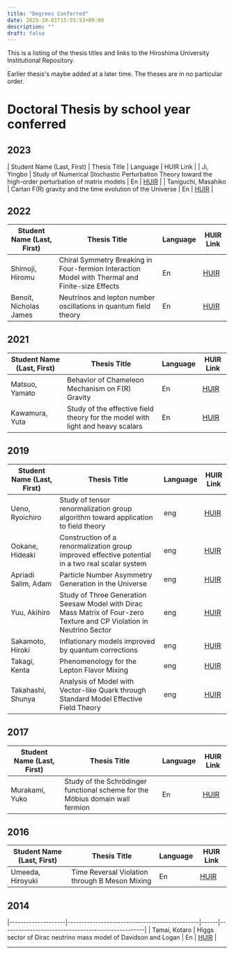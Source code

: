 ```yaml
---
title: "Degrees Conferred"
date: 2025-10-01T15:55:53+09:00
description: ""
draft: false
---
```

<!--
NOTE:
Tilte is displayed as Topic title in Home page and Listing page.
Description is displayed as Short summary in Home page.
This area up to !--more-- is displayed as Summary in listing pages linked from sidebar items.
-->
This is a listing of the thesis titles and links to the Hiroshima University Institutional Repository.
<!--more-->
<!-- First we give the [Doctoral thesis]({{< relref path="/members/past/degrees.md#doctoral-thesis-by-school-year-conferred" >}}), then the [Master`s thesis]({{<  relref path="/members/past/degrees.md#master-thesis-by-year-conferred" >}}). -->
Earlier thesis's maybe added at a later time.  The theses are in no particular order.

# Doctoral Thesis by school year conferred

## 2023
| Student Name (Last, First) | Thesis Title | Language | HUIR Link |
| Ji, Yingbo           | Study of Numerical Stochastic Perturbation Theory toward the high-order perturbation of matrix models | En | [HUIR](https://hiroshima.repo.nii.ac.jp/records/2001821)  |
| Taniguchi, Masahiko  | Cartan F(R) gravity and the time evolution of the Universe  | En | [HUIR](https://hiroshima.repo.nii.ac.jp/records/2001913) |

## 2022
| Student Name (Last, First) | Thesis Title | Language | HUIR Link |
| ---- | ---- | ---- | ---- |
| Shimoji, Hiromu |  Chiral Symmetry Breaking in Four-fermion Interaction Model with Thermal and Finite-size Effects | En | [HUIR](https://hiroshima.repo.nii.ac.jp/records/2002068) |
| Benoit, Nicholas James | Neutrinos and lepton number oscillations in quantum field theory | En | [HUIR](https://hiroshima.repo.nii.ac.jp/records/2002083) |

## 2021 
| Student Name (Last, First) | Thesis Title | Language | HUIR Link |
| ---- | ---- | ---- | ---- |
| Matsuo, Yamato |  Behavior of Chameleon Mechanism on F(R) Gravity | En | [HUIR](https://hiroshima.repo.nii.ac.jp/records/2002605) |
| Kawamura, Yuta |  Study of the effective field theory for the model with light and heavy scalars | En | [HUIR](https://hiroshima.repo.nii.ac.jp/records/2002604) |

## 2019
| Student Name (Last, First) | Thesis Title | Language | HUIR Link |
| ---- | ---- | ---- | ---- |
| Ueno, Ryoichiro | Study of tensor renormalization group algorithm toward application to field theory | eng | [HUIR](https://ir.lib.hiroshima-u.ac.jp/00048344) |
| Ookane, Hideaki | Construction of a renormalization group improved effective potential in a two real scalar system | eng | [HUIR](https://ir.lib.hiroshima-u.ac.jp/00048333) |
| Apriadi Salim, Adam | Particle Number Asymmetry Generation in the Universe | eng | [HUIR](https://ir.lib.hiroshima-u.ac.jp/00048348) |
| Yuu, Akihiro | Study of Three Generation Seesaw Model with Dirac Mass Matrix of Four-zero Texture and CP Violation in Neutrino Sector | eng | [HUIR](https://ir.lib.hiroshima-u.ac.jp/00049399) |
| Sakamoto, Hiroki | Inflationary models improved by quantum corrections | eng | [HUIR](https://ir.lib.hiroshima-u.ac.jp/00049444) |
| Takagi, Kenta | Phenomenology for the Lepton Flavor Mixing | eng | [HUIR](https://ir.lib.hiroshima-u.ac.jp/00049445) |
| Takahashi, Shunya | Analysis of Model with Vector-like Quark through Standard Model Effective Field Theory | eng | [HUIR](https://ir.lib.hiroshima-u.ac.jp/00049446) |

## 2017
| Student Name (Last, First) | Thesis Title | Language | HUIR Link |
| ---- | ---- | ---- | ---- |
| Murakami, Yuko | Study of the Schrödinger functional scheme for the Möbius domain wall fermion | En | [HUIR](https://hiroshima.repo.nii.ac.jp/records/2003991) |

## 2016
| Student Name (Last, First) | Thesis Title | Language | HUIR Link |
| ---- | ---- | ---- | ---- |
| Umeeda, Hiroyuki | Time Reversal Violation through B Meson Mixing | En | [HUIR](https://ir.lib.hiroshima-u.ac.jp/00043601) |

## 2014
|--------------------|-----------------------------------------------|------|---------------------------------------------------|
| Tamai, Kotaro  | Higgs sector of Dirac neutrino mass model of Davidson and Logan | En | [HUIR](https://hiroshima.repo.nii.ac.jp/records/2004692) |


---

<!---
# Master Thesis by year conferred
The master`s theses are not available in a digital form stored in the HUIR.  Instead, they can only be viewed in paper copies at our lab.
## 2021
| Student Name (Last, First) | Thesis Title | Language |
| ---- | ---- | ---- | 

## 2020
| Student Name (Last, First) | Thesis Title | Language |
| ---- | ---- | ---- |

## 2019
| Student Name (Last, First) | Thesis Title | Language |
| ---- | ---- | ---- |

## 2018
| Student Name (Last, First) | Thesis Title | Language |
| ---- | ---- | ---- |

-->

